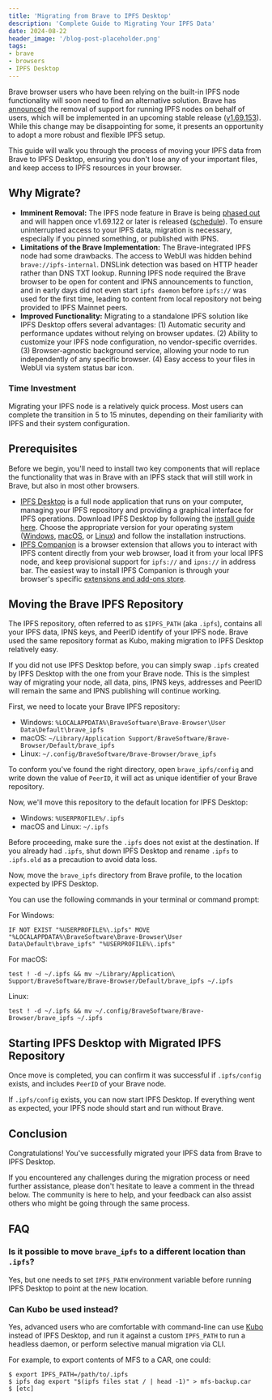 ```yaml
---
title: 'Migrating from Brave to IPFS Desktop'
description: 'Complete Guide to Migrating Your IPFS Data'
date: 2024-08-22
header_image: '/blog-post-placeholder.png'
tags:
- brave
- browsers
- IPFS Desktop
---
```



Brave browser users who have been relying on the built-in IPFS node functionality will soon need to find an alternative solution. Brave has [announced](https://github.com/brave/brave-browser/issues/37735) the removal of support for running IPFS nodes on behalf of users, which will be implemented in an upcoming stable release ([v1.69.153](https://github.com/brave/brave-browser/blob/56f6418ac301a4b015c1188786f6f4497b6ac393/CHANGELOG_DESKTOP.md#169153)). While this change may be disappointing for some, it presents an opportunity to adopt a more robust and flexible IPFS setup.

This guide will walk you through the process of moving your IPFS data from Brave to IPFS Desktop, ensuring you don't lose any of your important files, and keep access to IPFS resources in your browser.

## Why Migrate?

- **Imminent Removal:** The IPFS node feature in Brave is being [phased out](https://github.com/brave/brave-browser/issues/37735#issuecomment-2247764368) and will happen once v1.69.122 or later is released ([schedule](https://github.com/brave/brave-browser/wiki/Brave-Release-Schedule#release-channel-dates)). To ensure uninterrupted access to your IPFS data, migration is necessary, especially if you pinned something, or published with IPNS.
- **Limitations of the Brave Implementation:** The Brave-integrated IPFS node had some drawbacks. The access to WebUI was hidden behind `brave://ipfs-internal`. DNSLink detection was based on HTTP header rather than DNS TXT lookup. Running IPFS node required the Brave browser to be open for content and IPNS announcements to function, and in early days did not even start `ipfs daemon` before `ipfs://` was used for the first time, leading to content from local repository not being provided to IPFS Mainnet peers.
- **Improved Functionality:** Migrating to a standalone IPFS solution like IPFS Desktop offers several advantages: (1) Automatic security and performance updates without relying on browser updates. (2)  Ability to customize your IPFS node configuration, no vendor-specific overrides. (3) Browser-agnostic background service, allowing your node to run independently of any specific browser. (4) Easy access to your files in WebUI via system status bar icon.

### Time Investment

Migrating your IPFS node is a relatively quick process. Most users can complete the transition in 5 to 15 minutes, depending on their familiarity with IPFS and their system configuration.

## Prerequisites

Before we begin, you'll need to install two key components that will replace the functionality that was in Brave with an IPFS stack that will still work in Brave, but also in most other browsers.

- [IPFS Desktop](https://docs.ipfs.tech/install/ipfs-desktop/) is a full node application that runs on your computer, managing your IPFS repository and providing a graphical interface for IPFS operations. Download IPFS Desktop by following the [install guide here](https://docs.ipfs.tech/install/ipfs-desktop/#install-instructions). Choose the appropriate version for your operating system ([Windows](https://docs.ipfs.tech/install/ipfs-desktop/#windows), [macOS](https://docs.ipfs.tech/install/ipfs-desktop/#macos), or [Linux](https://docs.ipfs.tech/install/ipfs-desktop/#ubuntu)) and follow the installation instructions.
- [IPFS Companion](https://docs.ipfs.tech/install/ipfs-companion/) is a browser extension that allows you to interact with IPFS content directly from your web browser, load it from your local IPFS node, and keep provisional support for `ipfs://` and `ipns://` in address bar. The easiest way to install IPFS Companion is through your browser's specific [extensions and add-ons store](https://docs.ipfs.tech/install/ipfs-companion/#install).

## Moving the Brave IPFS Repository

The IPFS repository, often referred to as `$IPFS_PATH` (aka `.ipfs`), contains all your IPFS data, IPNS keys, and PeerID identify of your IPFS node. Brave used the same repository format as Kubo, making migration to IPFS Desktop relatively easy.

If you did not use IPFS Desktop before, you can simply swap `.ipfs` created by IPFS Desktop with the one from your Brave node. This is the simplest way of migrating your node, all data, pins, IPNS keys, addresses and PeerID will remain the same and IPNS publishing will continue working.

First, we need to locate your Brave IPFS repository:

<!-- TODO: confirm these paths are valid -->
- Windows: `%LOCALAPPDATA%\BraveSoftware\Brave-Browser\User Data\Default\brave_ipfs`
- macOS: `~/Library/Application Support/BraveSoftware/Brave-Browser/Default/brave_ipfs`
- Linux: `~/.config/BraveSoftware/Brave-Browser/brave_ipfs`

To conform you've found the right directory, open `brave_ipfs/config` and write down the value of `PeerID`, it will act as unique identifier of your Brave repository.

Now, we'll move this repository to the default location for IPFS Desktop:

- Windows: `%USERPROFILE%/.ipfs`
- macOS and Linux: `~/.ipfs`

Before proceeding, make sure the `.ipfs` does not exist at the destination. If you already had `.ipfs`, shut down IPFS Desktop and rename `.ipfs` to `.ipfs.old` as a precaution to avoid data loss.

Now, move the `brave_ipfs` directory from Brave profile, to the location expected by IPFS Desktop.

You can use the following commands in your terminal or command prompt:

For Windows:

```
IF NOT EXIST "%USERPROFILE%\.ipfs" MOVE "%LOCALAPPDATA%\BraveSoftware\Brave-Browser\User Data\Default\brave_ipfs" "%USERPROFILE%\.ipfs"
```

For macOS:
```
test ! -d ~/.ipfs && mv ~/Library/Application\ Support/BraveSoftware/Brave-Browser/Default/brave_ipfs ~/.ipfs
```

Linux:
```
test ! -d ~/.ipfs && mv ~/.config/BraveSoftware/Brave-Browser/brave_ipfs ~/.ipfs
```

## Starting IPFS Desktop with Migrated IPFS Repository

Once move is completed, you can confirm it was successful if `.ipfs/config` exists, and includes `PeerID` of your Brave node.

If `.ipfs/config` exists, you can now start IPFS Desktop. If everything went as expected, your IPFS node should start and run without Brave.

## Conclusion

Congratulations! You've successfully migrated your IPFS data from Brave to IPFS Desktop.

If you encountered any challenges during the migration process or need further assistance, please don't hesitate to leave a comment in the thread below. The community is here to help, and your feedback can also assist others who might be going through the same process.

## FAQ

### Is it possible to move `brave_ipfs` to a different location than `.ipfs`?

Yes, but one needs to set `IPFS_PATH` environment variable before running IPFS Desktop to point at the new location.

### Can Kubo be used instead?

Yes, advanced users who are comfortable with command-line can use [Kubo](https://docs.ipfs.tech/install/command-line/) instead of IPFS Desktop, and run it against a custom `IPFS_PATH` to run a headless daemon, or perform selective manual migration via CLI.

For example, to export contents of MFS to a CAR, one could:
```
$ export IPFS_PATH=/path/to/.ipfs
$ ipfs dag export "$(ipfs files stat / | head -1)" > mfs-backup.car
$ [etc]
```

